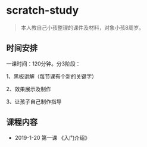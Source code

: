 # scratch-study

> 本人教自己小孩整理的课件及材料，对象小孩8周岁。



## 时间安排

一课时间：120分钟。分3阶段：

 1、黑板讲解（每节课有个新的关键字）

 2、效果展示及制作 

3、让孩子自己制作指导



## 课程内容

- 2019-1-20 第一课 《入门介绍》

